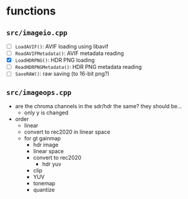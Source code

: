 # functions
## `src/imageio.cpp`
- [ ] `LoadAVIF()`: AVIF loading using libavif
- [ ] `ReadAVIFMetadata()`: AVIF metadata reading
- [x] `LoadHDRPNG()`: HDR PNG loading
- [ ] `ReadHDRPNGMetadata()`: HDR PNG metadata reading
- [ ] `SaveRAW()`: raw saving (to 16-bit png?)

## `src/imageops.cpp`
- are the chroma channels in the sdr/hdr the same? they should be...
    - only y is changed
- order
    - linear
    - convert to rec2020 in linear space
    - for gt gainmap
        - hdr image
        - linear space
        - convert to rec2020
            - hdr yuv
        - clip
        - YUV
        - tonemap
        - quantize
